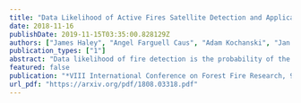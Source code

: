 ```yaml
---
title: "Data Likelihood of Active Fires Satellite Detection and Applications to Ignition Estimation and Data Assimilation"
date: 2018-11-16
publishDate: 2019-11-15T03:35:00.828129Z
authors: ["James Haley", "Angel Farguell Caus", "Adam Kochanski", "Jan Mandel", "Sher Schranz"]
publication_types: ["1"]
abstract: "Data likelihood of fire detection is the probability of the observed detection outcome given the state of the fire spread model. We derive fire detection likelihood of satellite data as a function of the fire arrival time on the model grid. The data likelihood is constructed by a combination of the burn model, the logistic regression of the active fires detections, and the Gaussian distribution of the geolocation error. The use of the data likelihood is then demonstrated by an estimation of the ignition point of a wildland fire by the maximization of the likelihood of MODIS and VIIRS data over multiple possible ignition points."
featured: false
publication: "*VIII International Conference on Forest Fire Research, 9-16 November 2018 in Coimbra, Portugal*"
url_pdf: "https://arxiv.org/pdf/1808.03318.pdf"
---
```


